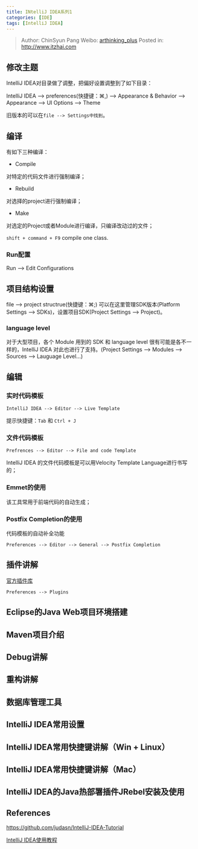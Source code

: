 ```yaml
---
title: INtelliJ IDEA系列1
categories: [IDE]
tags: [IntelliJ IDEA]
---
```


> Author: ChinSyun Pang
> Weibo: [arthinking_plus](http://weibo.com/arthinkingplus)
> Posted in: http://www.itzhai.com

## 修改主题

IntelliJ IDEA对目录做了调整，把偏好设置调整到了如下目录：

IntelliJ IDEA --> preferences(快捷键：⌘,) --> Appearance & Behavior --> Appearance --> UI Options --> Theme

旧版本的可以在`file --> Settings中找到`。

## 编译
有如下三种编译：

* Compile

对特定的代码文件进行强制编译；

* Rebuild

对选择的project进行强制编译；

* Make


对选定的Project或者Module进行编译，只编译改动过的文件；

`shift + command + F9`  compile one class.

### Run配置
Run --> Edit Configurations


## 项目结构设置
file --> project structrue(快捷键：⌘;)
可以在这里管理SDK版本(Platform Settings --> SDKs)，设置项目SDK(Project Settings --> Project)。

### language level
对于大型项目，各个 Module 用到的 SDK 和 language level 很有可能是各不一样的，IntelliJ IDEA 对此也进行了支持。(Project Settings --> Modules --> Sources --> Lauguage Level...)

## 编辑
### 实时代码模板
```
IntelliJ IDEA --> Editor --> Live Template
```

提示快捷键：`Tab` 和 `Ctrl + J`

### 文件代码模板
```
Prefrences --> Editor --> File and code Template
```

IntelliJ IDEA 的文件代码模板是可以用Velocity Template Language进行书写的；

### Emmet的使用
该工具常用于前端代码的自动生成；

### Postfix Completion的使用

代码模板的自动补全功能

```
Preferences --> Editor --> General --> Postfix Completion
```

## 插件讲解
[官方插件库](https://plugins.jetbrains.com/)
```
Preferences --> Plugins
```

## Eclipse的Java Web项目环境搭建

## Maven项目介绍

## Debug讲解

## 重构讲解

## 数据库管理工具

## IntelliJ IDEA常用设置

## IntelliJ IDEA常用快捷键讲解（Win + Linux）

## IntelliJ IDEA常用快捷键讲解（Mac）

## IntelliJ IDEA的Java热部署插件JRebel安装及使用

## References

https://github.com/judasn/IntelliJ-IDEA-Tutorial

[IntelliJ IDEA使用教程](http://wiki.jikexueyuan.com/project/intellij-idea-tutorial/)



